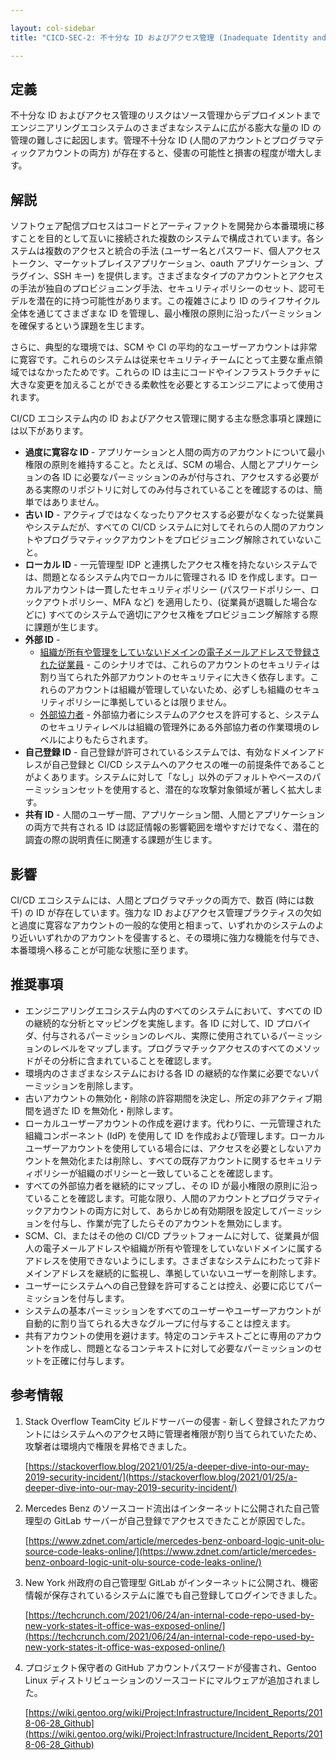```yaml
---

layout: col-sidebar
title: "CICD-SEC-2: 不十分な ID およびアクセス管理 (Inadequate Identity and Access Management)"

---
```

## 定義


不十分な ID およびアクセス管理のリスクはソース管理からデプロイメントまでエンジニアリングエコシステムのさまざまなシステムに広がる膨大な量の ID の管理の難しさに起因します。管理不十分な ID (人間のアカウントとプログラマティックアカウントの両方) が存在すると、侵害の可能性と損害の程度が増大します。


## 解説

ソフトウェア配信プロセスはコードとアーティファクトを開発から本番環境に移すことを目的として互いに接続された複数のシステムで構成されています。各システムは複数のアクセスと統合の手法 (ユーザー名とパスワード、個人アクセストークン、マーケットプレイスアプリケーション、oauth アプリケーション、プラグイン、SSH キー) を提供します。さまざまなタイプのアカウントとアクセスの手法が独自のプロビジョニング手法、セキュリティポリシーのセット、認可モデルを潜在的に持つ可能性があります。この複雑さにより ID のライフサイクル全体を通じてさまざまな ID を管理し、最小権限の原則に沿ったパーミッションを確保するという課題を生じます。

さらに、典型的な環境では、SCM や CI の平均的なユーザーアカウントは非常に寛容です。これらのシステムは従来セキュリティチームにとって主要な重点領域ではなかったためです。これらの ID は主にコードやインフラストラクチャに大きな変更を加えることができる柔軟性を必要とするエンジニアによって使用されます。

CI/CD エコシステム内の ID およびアクセス管理に関する主な懸念事項と課題には以下があります。



* **過度に寛容な ID** - アプリケーションと人間の両方のアカウントについて最小権限の原則を維持すること。たとえば、SCM の場合、人間とアプリケーションの各 ID に必要なパーミッションのみが付与され、アクセスする必要がある実際のリポジトリに対してのみ付与されていることを確認するのは、簡単ではありません。
* **古い ID** - アクティブではなくなったりアクセスする必要がなくなった従業員やシステムだが、すべての CI/CD システムに対してそれらの人間のアカウントやプログラマティックアカウントをプロビジョニング解除されていないこと。
* **ローカル ID** - 一元管理型 IDP と連携したアクセス権を持たないシステムでは、問題となるシステム内でローカルに管理される ID を作成します。ローカルアカウントは一貫したセキュリティポリシー (パスワードポリシー、ロックアウトポリシー、MFA など) を適用したり、(従業員が退職した場合などに) すべてのシステムで適切にアクセス権をプロビジョニング解除する際に課題が生じます。
* **外部 ID** - 
    * <span style="text-decoration:underline;">組織が所有や管理をしていないドメインの電子メールアドレスで登録された従業員</span> - このシナリオでは、これらのアカウントのセキュリティは割り当てられた外部アカウントのセキュリティに大きく依存します。これらのアカウントは組織が管理していないため、必ずしも組織のセキュリティポリシーに準拠しているとは限りません。
    * <span style="text-decoration:underline;">外部協力者</span> - 外部協力者にシステムのアクセスを許可すると、システムのセキュリティレベルは組織の管理外にある外部協力者の作業環境のレベルによりもたらされます。
* **自己登録 ID** - 自己登録が許可されているシステムでは、有効なドメインアドレスが自己登録と CI/CD システムへのアクセスの唯一の前提条件であることがよくあります。システムに対して「なし」以外のデフォルトやベースのパーミッションセットを使用すると、潜在的な攻撃対象領域が著しく拡大します。
* **共有 ID** - 人間のユーザー間、アプリケーション間、人間とアプリケーションの両方で共有される ID は認証情報の影響範囲を増やすだけでなく、潜在的調査の際の説明責任に関連する課題が生じます。


## 影響

CI/CD エコシステムには、人間とプログラマチックの両方で、数百 (時には数千) の ID が存在しています。強力な ID およびアクセス管理プラクティスの欠如と過度に寛容なアカウントの一般的な使用と相まって、いずれかのシステムのより近いいずれかのアカウントを侵害すると、その環境に強力な機能を付与でき、本番環境へ移ることが可能な状態に至ります。


## 推奨事項



* エンジニアリングエコシステム内のすべてのシステムにおいて、すべての ID の継続的な分析とマッピングを実施します。各 ID に対して、ID プロバイダ、付与されるパーミッションのレベル、実際に使用されているパーミッションのレベルをマップします。プログラマチックアクセスのすべてのメソッドがその分析に含まれていることを確認します。
* 環境内のさまざまなシステムにおける各 ID の継続的な作業に必要でないパーミッションを削除します。
* 古いアカウントの無効化・削除の許容期間を決定し、所定の非アクティブ期間を過ぎた ID を無効化・削除します。
* ローカルユーザーアカウントの作成を避けます。代わりに、一元管理された組織コンポーネント (IdP) を使用して ID を作成および管理します。ローカルユーザーアカウントを使用している場合には、アクセスを必要としないアカウントを無効化または削除し、すべての既存アカウントに関するセキュリティポリシーが組織のポリシーと一致していることを確認します。
* すべての外部協力者を継続的にマップし、その ID が最小権限の原則に沿っていることを確認します。可能な限り、人間のアカウントとプログラマティックアカウントの両方に対して、あらかじめ有効期限を設定してパーミッションを付与し、作業が完了したらそのアカウントを無効にします。
* SCM、CI、またはその他の CI/CD プラットフォームに対して、従業員が個人の電子メールアドレスや組織が所有や管理をしていないドメインに属するアドレスを使用できないようにします。さまざまなシステムにわたって非ドメインアドレスを継続的に監視し、準拠していないユーザーを削除します。
* ユーザーにシステムへの自己登録を許可することは控え、必要に応じてパーミッションを付与します。
* システムの基本パーミッションをすべてのユーザーやユーザーアカウントが自動的に割り当てられる大きなグループに付与することは控えます。
* 共有アカウントの使用を避けます。特定のコンテキストごとに専用のアカウントを作成し、問題となるコンテキストに対して必要なパーミッションのセットを正確に付与します。


## 参考情報



1. Stack Overflow TeamCity ビルドサーバーの侵害 - 新しく登録されたアカウントにはシステムへのアクセス時に管理者権限が割り当てられていたため、攻撃者は環境内で権限を昇格できました。

    [https://stackoverflow.blog/2021/01/25/a-deeper-dive-into-our-may-2019-security-incident/](https://stackoverflow.blog/2021/01/25/a-deeper-dive-into-our-may-2019-security-incident/)

2. Mercedes Benz のソースコード流出はインターネットに公開された自己管理型の GitLab サーバーが自己登録でアクセスできたことが原因でした。

    [https://www.zdnet.com/article/mercedes-benz-onboard-logic-unit-olu-source-code-leaks-online/](https://www.zdnet.com/article/mercedes-benz-onboard-logic-unit-olu-source-code-leaks-online/)

3. New York 州政府の自己管理型 GitLab がインターネットに公開され、機密情報が保存されているシステムに誰でも自己登録してログインできました。

    [https://techcrunch.com/2021/06/24/an-internal-code-repo-used-by-new-york-states-it-office-was-exposed-online/](https://techcrunch.com/2021/06/24/an-internal-code-repo-used-by-new-york-states-it-office-was-exposed-online/)

4. プロジェクト保守者の GitHub アカウントパスワードが侵害され、Gentoo Linux ディストリビューションのソースコードにマルウェアが追加されました。

    [https://wiki.gentoo.org/wiki/Project:Infrastructure/Incident_Reports/2018-06-28_Github](https://wiki.gentoo.org/wiki/Project:Infrastructure/Incident_Reports/2018-06-28_Github)
